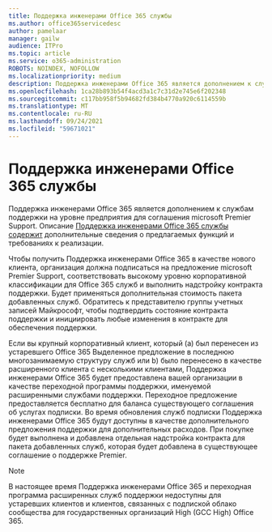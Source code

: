 ```yaml
---
title: Поддержка инженерами Office 365 службы
ms.author: office365servicedesc
author: pamelaar
manager: gailw
audience: ITPro
ms.topic: article
ms.service: o365-administration
ROBOTS: NOINDEX, NOFOLLOW
ms.localizationpriority: medium
description: Поддержка инженерами Office 365 является дополнением к службам поддержки на уровне предприятия для соглашения microsoft Premier Support. Описание Поддержка инженерами Office 365 службы содержит дополнительные сведения о предлагаемых функций и требованиях к реализации.
ms.openlocfilehash: 1ca28b893b54f4acd3a1c7c31d2e745e6f202348
ms.sourcegitcommit: c117bb958f5b94682fd384b4770a920c6114559b
ms.translationtype: MT
ms.contentlocale: ru-RU
ms.lasthandoff: 09/24/2021
ms.locfileid: "59671021"
---
```

# <a name="office-365-engineering-direct-service-description"></a>Поддержка инженерами Office 365 службы

Поддержка инженерами Office 365 является дополнением к службам поддержки на уровне предприятия для соглашения microsoft Premier Support. Описание [Поддержка инженерами Office 365 службы содержит](https://github.com/MicrosoftDocs/OfficeDocs-O365ServiceDescriptions/blob/master/Office%20365%20Engineering%20Direct%20-%20Svc%20Desc%20(25mar2019).pdf) дополнительные сведения о предлагаемых функций и требованиях к реализации.

Чтобы получить Поддержка инженерами Office 365 в качестве нового клиента, организация должна подписаться на предложение microsoft Premier Support, соответствовать высокому уровню корпоративной классификации для Office 365 служб и выполнить надстройку контракта поддержки. Будет применяться дополнительная стоимость пакета добавленных служб. Обратитесь к представителю группы учетных записей Майкрософт, чтобы подтвердить состояние контракта поддержки и инициировать любые изменения в контракте для обеспечения поддержки. 

Если вы крупный корпоративный клиент, который (a) был перенесен из устаревшего Office 365 Выделенное предложение в последнюю многозанимаемую структуру служб или b) было перенесено в качестве расширенного клиента с несколькими клиентами, Поддержка инженерами Office 365 будет предоставлена вашей организации в качестве переходной программы поддержки, именуемой расширенными службами поддержки. Переходное предложение предоставляется бесплатно для баланса существующего соглашения об услугах подписки. Во время обновления служб подписки Поддержка инженерами Office 365 будут доступны в качестве дополнительного предложения поддержки для дополнительных расходов. При покупке будет выполнена и добавлена отдельная надстройка контракта для пакета добавленных служб, которая будет добавлена в существующее соглашение о поддержке Premier.

> [!NOTE]
> В настоящее время Поддержка инженерами Office 365 и переходная программа расширенных служб поддержки недоступны для устаревших клиентов и клиентов, связанных с подпиской облако сообщества для государственных организаций High (GCC High) Office 365.

